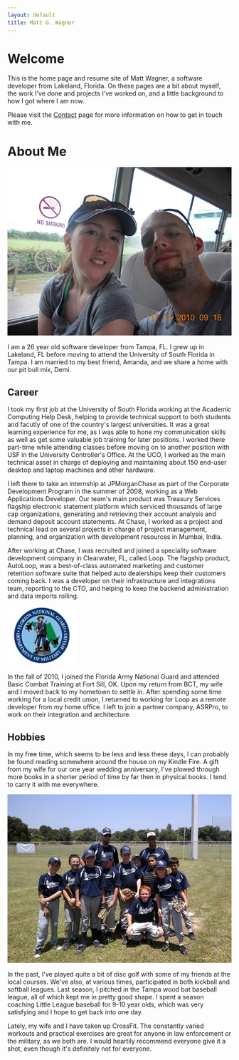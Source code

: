 ```yaml
---
layout: default
title: Matt G. Wagner
---
```


# Welcome

This is the home page and resume site of Matt Wagner, a software developer from Lakeland, Florida. On these pages are a bit about myself, the work I've done and projects I've worked on, and a little background to how I got where I am now. 

Please visit the [Contact](/contactme.html) page for more information on how to get in touch with me.

# About Me

<img src="/images/Honeymoon.JPG" />

I am a 26 year old software developer from Tampa, FL. I grew up in Lakeland, FL before moving to attend the University of South Florida in Tampa. I am married to my best friend, Amanda, and we share a home with our pit bull mix, Demi.

## Career

I took my first job at the University of South Florida working at the Academic Computing Help Desk, helping to provide technical support to both students and facutly of one of the country's largest universities. It was a great learning experience for me, as I was able to hone my communication skills as well as get some valuable job training for later positions. I worked there part-time while attending classes before moving on to another position with USF in the University Controller's Office. At the UCO, I worked as the main technical asset in charge of deploying and maintaining about 150 end-user desktop and laptop machines and other hardware.

I left there to take an internship at JPMorganChase as part of the Corporate Development Program in the summer of 2008, working as a Web Applications Developer. Our team's main product was Treasury Services flagship electronic statement platform which serviced thousands of large cap organizations, generating and retrieving their account analysis and demand deposit account statements. At Chase, I worked as a project and technical lead on several projects in charge of project management, planning, and organization with development resources in Mumbai, India.

After working at Chase, I was recruited and joined a speciality software development company in Clearwater, FL, called Loop. The flagship product, AutoLoop, was a best-of-class automated marketing and customer retention software suite that helped auto dealerships keep their customers coming back. I was a developer on their infrastructure and integrations team, reporting to the CTO, and helping to keep the backend administration and data imports rolling.

<img src="/images/FLARNG.gif" />

In the fall of 2010, I joined the Florida Army National Guard and attended Basic Combat Training at Fort Sill, OK. Upon my return from BCT, my wife and I moved back to my hometown to settle in. After spending some time working for a local credit union, I returned to working for Loop as a remote developer from my home office. I left to join a partner company, ASRPro, to work on their integration and architecture.

## Hobbies

In my free time, which seems to be less and less these days, I can probably be found reading somewhere around the house on my Kindle Fire. A gift from my wife for our one year wedding anniversary, I've plowed through more books in a shorter period of time by far then in physical books. I tend to carry it with me everywhere. 

<img src="/images/LL.jpg" />

In the past, I've played quite a bit of disc golf with some of my friends at the local courses. We've also, at various times, participated in both kickball and softball leagues. Last season, I pitched in the Tampa wood bat baseball league, all of which kept me in pretty good shape. I spent a season coaching Little League baseball for 9-10 year olds, which was very satisfying and I hope to get back into one day.

Lately, my wife and I have taken up CrossFit. The constantly varied workouts and practical exercises are great for anyone in law enforcement or the military, as we both are. I would heartily recommend everyone give it a shot, even though it's definitely not for everyone.